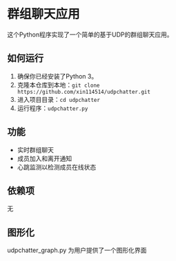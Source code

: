 # 群组聊天应用

这个Python程序实现了一个简单的基于UDP的群组聊天应用。

## 如何运行
1. 确保你已经安装了Python 3。
2. 克隆本仓库到本地：`git clone https://github.com/xin114514/udpchatter.git`
3. 进入项目目录：`cd udpchatter`
4. 运行程序：`udpchatter.py`

## 功能
- 实时群组聊天
- 成员加入和离开通知
- 心跳监测以检测成员在线状态

## 依赖项
无

## 图形化
udpchatter_graph.py 为用户提供了一个图形化界面
